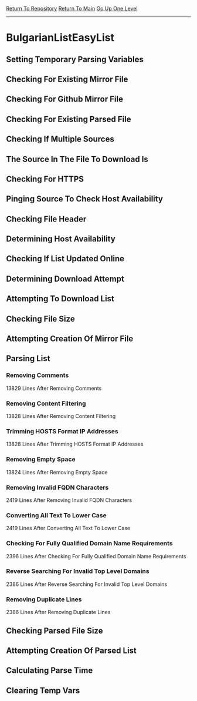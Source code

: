 [Return To Repository](https://github.com/deathbybandaid/piholeparser/)
[Return To Main](https://github.com/deathbybandaid/piholeparser/blob/master/RecentRunLogs/Mainlog.md)
[Go Up One Level](https://github.com/deathbybandaid/piholeparser/blob/master/RecentRunLogs/TopLevelScripts/30-Processing-External-Blacklists.md)
____________________________________
# BulgarianListEasyList
## Setting Temporary Parsing Variables
## Checking For Existing Mirror File
## Checking For Github Mirror File
## Checking For Existing Parsed File
## Checking If Multiple Sources
## The Source In The File To Download Is
## Checking For HTTPS
## Pinging Source To Check Host Availability
## Checking File Header
## Determining Host Availability
## Checking If List Updated Online
## Determining Download Attempt
## Attempting To Download List
## Checking File Size
## Attempting Creation Of Mirror File
## Parsing List
### Removing Comments
13829 Lines After Removing Comments
### Removing Content Filtering
13828 Lines After Removing Content Filtering
### Trimming HOSTS Format IP Addresses
13828 Lines After Trimming HOSTS Format IP Addresses
### Removing Empty Space
13824 Lines After Removing Empty Space
### Removing Invalid FQDN Characters
2419 Lines After Removing Invalid FQDN Characters
### Converting All Text To Lower Case
2419 Lines After Converting All Text To Lower Case
### Checking For Fully Qualified Domain Name Requirements
2396 Lines After Checking For Fully Qualified Domain Name Requirements
### Reverse Searching For Invalid Top Level Domains
2386 Lines After Reverse Searching For Invalid Top Level Domains
### Removing Duplicate Lines
2386 Lines After Removing Duplicate Lines
## Checking Parsed File Size
## Attempting Creation Of Parsed List
## Calculating Parse Time
## Clearing Temp Vars
